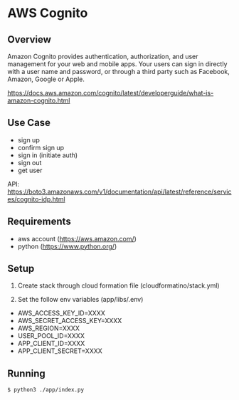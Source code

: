 # AWS Cognito

## Overview

Amazon Cognito provides authentication, authorization, and user management for your web and mobile apps. Your users can sign in directly with a user name and password, or through a third party such as Facebook, Amazon, Google or Apple.

https://docs.aws.amazon.com/cognito/latest/developerguide/what-is-amazon-cognito.html

## Use Case
- sign up
- confirm sign up
- sign in (initiate auth)
- sign out
- get user

API: https://boto3.amazonaws.com/v1/documentation/api/latest/reference/services/cognito-idp.html

## Requirements
- aws account (https://aws.amazon.com/)
- python (https://www.python.org/)

## Setup
1. Create stack through cloud formation file (cloudformatino/stack.yml)

2. Set the follow env variables (app/libs/.env) 
- AWS_ACCESS_KEY_ID=XXXX
- AWS_SECRET_ACCESS_KEY=XXXX
- AWS_REGION=XXXX
- USER_POOL_ID=XXXX
- APP_CLIENT_ID=XXXX
- APP_CLIENT_SECRET=XXXX

## Running

`$ python3 ./app/index.py`